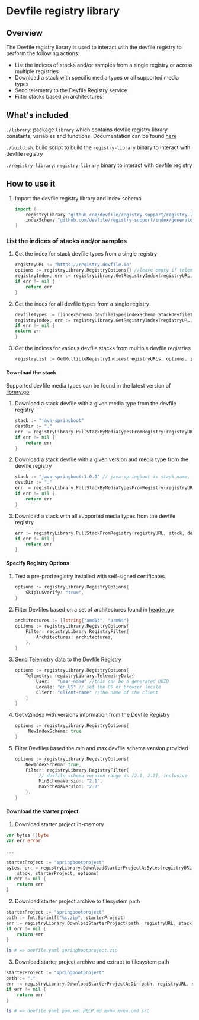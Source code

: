# Devfile registry library

## Overview
The Devfile registry library is used to interact with the devfile registry to perform the following actions:

* List the indices of stacks and/or samples from a single registry or across multiple registries
* Download a stack with specific media types or all supported media types
* Send telemetry to the Devfile Registry service
* Filter stacks based on architectures

## What's included
`./library`: package `library` which contains devfile registry library constants, variables and functions. Documentation can be found [here](https://pkg.go.dev/github.com/devfile/registry-support/registry-library/library)

`./build.sh`: build script to build the `registry-library` binary to interact with devfile registry

`./registry-library`: `registry-library` binary to interact with devfile registry

## How to use it
1. Import the devfile registry library and index schema
   ```go
   import (
       registryLibrary "github.com/devfile/registry-support/registry-library/library"
       indexSchema "github.com/devfile/registry-support/index/generator/schema"
   )
   ```

### List the indices of stacks and/or samples
1. Get the index for stack devfile types from a single registry

    ```go
    registryURL := "https://registry.devfile.io"
    options := registryLibrary.RegistryOptions{} //leave empty if telemetry and architecture types are not relevant
    registryIndex, err := registryLibrary.GetRegistryIndex(registryURL, options, indexSchema.StackDevfileType)
    if err != nil {
        return err
    }
    ```
2. Get the index for all devfile types from a single registry
    ```go
   devfileTypes := []indexSchema.DevfileType{indexSchema.StackDevfileType, indexSchema.SampleDevfileType}
   registryIndex, err := registryLibrary.GetRegistryIndex(registryURL, options, devfileTypes...)
   if err != nil {
   return err
   }
    ```

3. Get the indices for various devfile stacks from multiple devfile registries
    ```go
    registryList := GetMultipleRegistryIndices(registryURLs, options, indexSchema.StackDevfileType)
    ```
#### Download the stack 
Supported devfile media types can be found in the latest version of [library.go](https://github.com/devfile/registry-support/blob/main/registry-library/library/library.go)
1. Download a stack devfile with a given media type from the devfile registry
    ```go
    stack := "java-springboot"
    destDir := "."
    err := registryLibrary.PullStackByMediaTypesFromRegistry(registryURL, stack, registryLibrary.DevfileMediaTypeList, destDir, options)
    if err != nil {
        return err
    }
    ```
   
2. Download a stack devfile with a given version and media type from the devfile registry
    ```go
    stack := "java-springboot:1.0.0" // java-springboot is stack name, 1.0.0 is stack version
    destDir := "."
    err := registryLibrary.PullStackByMediaTypesFromRegistry(registryURL, stack, registryLibrary.DevfileMediaTypeList, destDir, options)
    if err != nil {
        return err
    }
    ```
   
3. Download a stack with all supported media types from the devfile registry
    ```go
    err := registryLibrary.PullStackFromRegistry(registryURL, stack, destDir, options)
    if err != nil {
        return err
    }
    ```

#### Specify Registry Options
1. Test a pre-prod registry installed with self-signed certificates
    ```go
    options := registryLibrary.RegistryOptions{
        SkipTLSVerify: "true",
    }
    ```
2. Filter Devfiles based on a set of architectures found in [header.go](https://github.com/devfile/api/blob/main/pkg/devfile/header.go)
    ```go
    architectures := []string{"amd64", "arm64"}
    options := registryLibrary.RegistryOptions{
        Filter: registryLibrary.RegistryFilter{
            Architectures: architectures,
        },
    }
    ```
3. Send Telemetry data to the Devfile Registry
    ```go
    options := registryLibrary.RegistryOptions{
        Telemetry: registryLibrary.TelemetryData{
            User:   "user-name" //this can be a generated UUID
            Locale: "en_US" // set the OS or browser locale
            Client: "client-name" //the name of the client
        }
    } 
   ```
4. Get v2index with versions information from the Devfile Registry
    ```go
    options := registryLibrary.RegistryOptions{
         NewIndexSchema: true
    }
   ```
5. Filter Devfiles based the min and max devfile schema version provided
    ```go
    options := registryLibrary.RegistryOptions{
    	NewIndexSchema: true,
        Filter: registryLibrary.RegistryFilter{
             // devfile schema version range is [2.1, 2.2], inclusive
             MinSchemaVersion: "2.1",
             MaxSchemaVersion: "2.2"
        },
    }
    ```

#### Download the starter project

1. Download starter project in-memory
```go
var bytes []byte
var err error

...

starterProject := "springbootproject"
bytes, err = registryLibrary.DownloadStarterProjectAsBytes(registryURL, 
    stack, starterProject, options)
if err != nil {
    return err
}
```
2. Download starter project archive to filesystem path
```go
starterProject := "springbootproject"
path := fmt.Sprintf("%s.zip", starterProject)
err := registryLibrary.DownloadStarterProject(path, registryURL, stack, starterProject, options)
if err != nil {
    return err
}
```

```sh
ls # => devfile.yaml springbootproject.zip
```
3. Download starter project archive and extract to filesystem path
```go
starterProject := "springbootproject"
path := "."
err := registryLibrary.DownloadStarterProjectAsDir(path, registryURL, stack, starterProject, options)
if err != nil {
    return err
}
```

```sh
ls # => devfile.yaml pom.xml HELP.md mvnw mvnw.cmd src 
```
